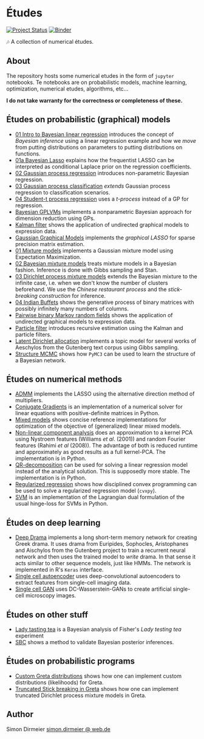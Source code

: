 # Études

[![Project Status](http://www.repostatus.org/badges/latest/concept.svg)](http://www.repostatus.org/#concept)
[![Binder](https://mybinder.org/badge_logo.svg)](https://mybinder.org/v2/gh/dirmeier/etudes/master)

:notes: A collection of numerical études.

## About

The repository hosts some numerical etudes in the form of `jupyter` notebooks.
Te notebooks are on probabilistic models, machine learning, optimization, numerical etudes, algorithms, etc...

**I do not take warranty for the correctness or completeness of these.**

## Études on probabilistic (graphical) models

- [01 Intro to Bayesian linear regression](https://nbviewer.jupyter.org/github/dirmeier/etudes/blob/master/bayesian_regression.ipynb) introduces the concept of *Bayesian inference* using a linear regression example and how we *move* from putting distributions on parameters to putting distributions on functions.
- [01a Bayesian Lasso](https://nbviewer.jupyter.org/github/dirmeier/etudes/blob/master/bayesian_lasso.ipynb) explains how the frequentist LASSO can be interpreted as conditional Laplace prior on the regression coefficients.
- [02 Gaussian process regression](https://nbviewer.jupyter.org/github/dirmeier/etudes/blob/master/gaussian_process_regression.ipynb) introduces non-parametric Bayesian regression.
- [03 Gaussian process classification](https://nbviewer.jupyter.org/github/dirmeier/etudes/blob/master/gaussian_process_classification.ipynb) *extends* Gaussian process regression to classification scenarios.
- [04 Student-t process regression](https://nbviewer.jupyter.org/github/dirmeier/probabilistic-modelling-notebooks/blob/master/t_process_regression.ipynb) uses a *t-process* instead of a GP for regression.
- [Bayesian GPLVMs](https://nbviewer.jupyter.org/github/dirmeier/probabilistic-modelling-notebooks/blob/master/gplvm.ipynb) implements a nonparametric Bayesian approach for dimension reduction using GPs.
- [Kalman filter](https://nbviewer.jupyter.org/github/dirmeier/etudes/blob/master/extended_kalman_filter.ipynb) shows the application of undirected graphical models to expression data.
- [Gaussian Graphical Models](https://nbviewer.jupyter.org/github/dirmeier/etudes/blob/master/gaussian_graphical_models.ipynb) implements the *graphical LASSO* for sparse precision matrix estimation.
- [01 Mixture models](https://nbviewer.jupyter.org/github/dirmeier/etudes/blob/master/mixture_models.ipynb) implements a Gaussian mixture model using Expectation Maximization.
- [02 Bayesian mixture models](https://nbviewer.jupyter.org/github/dirmeier/etudes/blob/master/bayesian_mixture_models.ipynb) treats mixture models in a Bayesian fashion. Inference is done with Gibbs sampling and Stan.
- [03 Dirichlet process mixture models](https://nbviewer.jupyter.org/github/dirmeier/etudes/blob/master/dirichlet_process_mixture_models.ipynb) extends the Bayesian mixture to the infinite case, i.e. when we don't know the number of clusters beforehand. We use the *Chinese restaurant process* and the *stick-breaking construction* for inference.
- [04 Indian Buffets](https://nbviewer.jupyter.org/github/dirmeier/etudes/blob/master/indian_buffets.ipynb) shows the generative process of binary matrices with possibly infinitely many numbers of columns.
- [Pairwise binary Markov random fields](https://nbviewer.jupyter.org/github/dirmeier/etudes/blob/master/pb-mrf.ipynb) shows the application of undirected graphical models to expression data.
- [Particle filter](https://nbviewer.jupyter.org/github/dirmeier/etudes/blob/master/particle_filter.ipynb) introduces recursive estimation using the Kalman and particle filters.
- [Latent Dirichlet allocation](https://nbviewer.jupyter.org/github/dirmeier/etudes/blob/master/latent_dirichlet_allocation.ipynb) implements a topic model for several works of Aeschylos from the Gutenberg text corpus using Gibbs sampling.
- [Structure MCMC](https://nbviewer.jupyter.org/github/dirmeier/structure-learning-with-pymc/blob/master/structure_learning_with_pymc.ipynb) shows how `PyMC3` can be used to learn the structure of a Bayesian network.

## Études on numerical methods

- [ADMM](https://nbviewer.jupyter.org/github/dirmeier/etudes/blob/master/admm.ipynb) implements the LASSO using the alternative direction method of multipliers.
- [Conjugate Gradients](https://nbviewer.jupyter.org/github/dirmeier/etudes/blob/master/conjugate_gradients.ipynb) is an implementation of a numerical solver for linear equations with positive-definite matrices in Python.
- [Mixed models](https://nbviewer.jupyter.org/github/dirmeier/mixed-models/blob/master/mixed-models.ipynb) shows concise reference implementations for optimization of the objective of (generalized) linear mixed models.
- [Non-linear component analysis](https://nbviewer.jupyter.org/github/dirmeier/etudes/blob/master/non_linear_component_analysis.ipynb) does an approximation to a kernel PCA using Nystroem features (Williams *et al*. (2001)) and random Fourier features (Rahimi *et al* (2008)). The advantage of both is reduced runtime and approximately as good results as a full kernel-PCA. The implementation is in Python.
- [QR-decomposition](https://nbviewer.jupyter.org/github/dirmeier/etudes/blob/master/qr_decomposition.ipynb) can be used for solving a linear regression model instead of the analytical solution. This is supposedly more stable. The implementation is in Python.
- [Regularized regression](https://nbviewer.jupyter.org/github/dirmeier/etudes/blob/master/regularized_regression.ipynb) shows how disciplined convex programming can be used to solve a regularized regression model (`cvxpy`).
- [SVM](https://nbviewer.jupyter.org/github/dirmeier/etudes/blob/master/svm.ipynb) is an implementation of the Lagrangian dual formulation of the usual hinge-loss for SVMs in Python.

## Études on deep learning

- [Deep Drama](https://nbviewer.jupyter.org/github/dirmeier/etudes/blob/master/deep_drama.ipynb) implements a long short-term memory network for creating Greek drama. It uses drama from Euripides, Sophocles, Aristophanes and
 Aischylos from the Gutenberg project to train a recurrent neural network and then uses the trained model to *write* drama. In that sense it acts similar to other sequence models, just like HMMs. The network is implemented in R's `Keras` interface.
- [Single cell autoencoder](https://github.com/dirmeier/etudes/tree/master/sc-denoising-autoencoder.ipynb) uses deep-convolutional autoencoders to extract features from single-cell imaging data.
- [Single cell GAN](https://github.com/dirmeier/etudes/tree/master/sc-gan.ipynb) uses DC-Wasserstein-GANs to create artificial single-cell microscopy images.

## Études on other stuff

- [Lady tasting tea](https://nbviewer.jupyter.org/github/dirmeier/etudes/blob/master/lady_tasting_tea.ipynb) is a Bayesian analysis of Fisher's *Lady testing tea* experiment
- [SBC](https://nbviewer.jupyter.org/github/dirmeier/etudes/blob/master/simulation_based_calibration.ipynb) shows a method to validate Bayesian posterior inferences.

## Études on probabilistic programs

- [Custom Greta distributions](https://nbviewer.jupyter.org/github/dirmeier/etudes/blob/master/custom_greta_distributions.ipynb) shows how one can implement custom distributions (likelihoods) for Greta.
- [Truncated Stick breaking in Greta](https://nbviewer.jupyter.org/github/dirmeier/etudes/blob/master/truncated_stick_breaking_in_greta.ipynb) shows how one can implement truncated Dirichlet process mixture models in Greta.

## Author

Simon Dirmeier <a href="mailto:simon.dirmeier@web.de">simon.dirmeier @ web.de</a>
